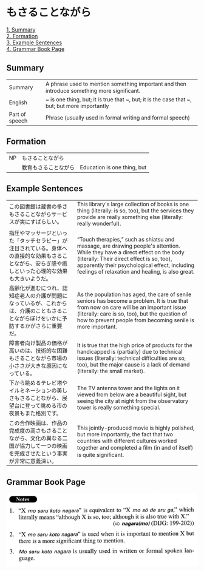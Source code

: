 # もさることながら

[1. Summary](#summary)<br>
[2. Formation](#formation)<br>
[3. Example Sentences](#example-sentences)<br>
[4. Grammar Book Page](#grammar-book-page)<br>


## Summary

<table><tr>   <td>Summary</td>   <td>A phrase used to mention something important and then introduce something more signiﬁcant.</td></tr><tr>   <td>English</td>   <td>~ is one thing, but; it is true that ~, but; it is the case that ~, but; but more importantly</td></tr><tr>   <td>Part of speech</td>   <td>Phrase (usually used in formal writing and formal speech)</td></tr></table>

## Formation

<table class="table"><tbody><tr class="tr head"><td class="td"><span class="bold">NP</span></td><td class="td"><span class="concept">もさることながら</span></td><td class="td"></td></tr><tr class="tr"><td class="td"></td><td class="td"><span>教育</span><span class="concept">もさることながら</span></td><td class="td"><span>Education is one thing, but</span></td></tr></tbody></table>

## Example Sentences

<table><tr>   <td>この図書館は蔵書の多さもさることながらサービスが実にすばらしい。</td>   <td>This library's large collection of books is one thing (literally: is so, too), but the services they provide are really something else (literally: really wonderful).</td></tr><tr>   <td>指圧やマッサージといった「タッチセラピー」が注目されている。身体への直接的な効果もさることながら、安らぎ感や癒しといった心理的な効果も大きいようだ。</td>   <td>“Touch therapies,” such as shiatsu and massage, are drawing people's attention. While they have a direct effect on the body (literally: Their direct effect is so, too), apparently their psychological effect, including feelings of relaxation and healing, is also great.</td></tr><tr>   <td>高齢化が進むにつれ、認知症老人の介護が問題になっているが、これからは、介護のこともさることながらぼけをいかに予防するかがさらに重要だ。</td>   <td>As the population has aged, the care of senile seniors has become a problem. It is true that from now on care will be an important issue (literally: care is so, too), but the question of how to prevent people from becoming senile is more important.</td></tr><tr>   <td>障害者向け製品の価格が高いのは、技術的な困難もさることながら市場の小ささが大きな原因になっている。</td>   <td>It is true that the high price of products for the handicapped is (partially) due to technical issues (literally: technical difficulties are so, too), but the major cause is a lack of demand (literally: the small market).</td></tr><tr>   <td>下から眺めるテレビ塔やイルミネーションの美しさもさることながら、展望台に登って眺める市の夜景もまた格別です。</td>   <td>The TV antenna tower and the lights on it viewed from below are a beautiful sight, but seeing the city at night from the observatory tower is really something special.</td></tr><tr>   <td>この合作映画は、作品の完成度の高さもさることながら、文化の異なる二国が協力して一つの映画を完成させたという事実が非常に意義深い。</td>   <td>This jointly-produced movie is highly polished, but more importantly, the fact that two countries with different cultures worked together and completed a ﬁlm (in and of itself) is quite signiﬁcant.</td></tr></table>

## Grammar Book Page

![](../img/Advancedもさることながら.png)

